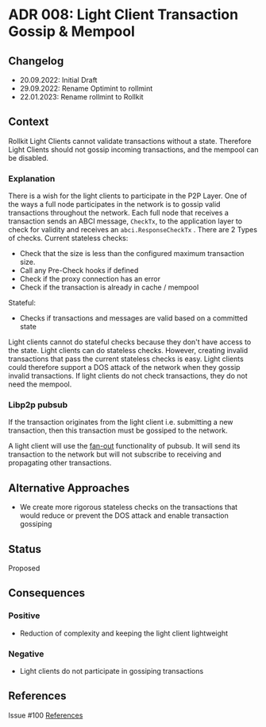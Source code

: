 # ADR 008: Light Client Transaction Gossip & Mempool

## Changelog

- 20.09.2022: Initial Draft
- 29.09.2022: Rename Optimint to rollmint
- 22.01.2023: Rename rollmint to Rollkit

## Context

Rollkit Light Clients cannot validate transactions without a state. Therefore Light Clients should not gossip incoming transactions, and the mempool can be disabled.

### Explanation

There is a wish for the light clients to participate in the P2P Layer. One of the ways a full node participates in the network is to gossip valid transactions throughout the network. Each full node that receives a transaction sends an ABCI message, `CheckTx`, to the application layer to check for validity and receives an `abci.ResponseCheckTx` .
There are 2 Types of checks.
Current stateless checks:

- Check that the size is less than the configured maximum transaction size.
- Call any Pre-Check hooks if defined
- Check if the proxy connection has an error
- Check if the transaction is already in cache / mempool

Stateful:

- Checks if transactions and messages are valid based on a committed state

Light clients cannot do stateful checks because they don't have access to the state.
Light clients can do stateless checks. However, creating invalid transactions that pass the current stateless checks is easy. Light clients could therefore support a DOS attack of the network when they gossip invalid transactions.
If light clients do not check transactions, they do not need the mempool.

### Libp2p pubsub

If the transaction originates from the light client i.e. submitting a new transaction, then this transaction must be gossiped to the network.

A light client will use the [fan-out](https://docs.libp2p.io/concepts/publish-subscribe/#fan-out) functionality of pubsub. It will send its transaction to the network but will not subscribe to receiving and propagating other transactions.

## Alternative Approaches

- We create more rigorous stateless checks on the transactions that would reduce or prevent the DOS attack and enable transaction gossiping

## Status

Proposed

## Consequences

### Positive

- Reduction of complexity and keeping the light client lightweight

### Negative

- Light clients do not participate in gossiping transactions

## References

Issue #100 [References](https://github.com/evstack/ev-node/issues/100#issuecomment-921848268)
